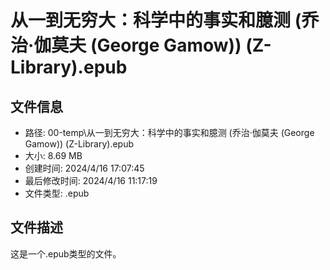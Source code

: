 ﻿# 从一到无穷大：科学中的事实和臆测 (乔治·伽莫夫 (George Gamow)) (Z-Library).epub

## 文件信息
- 路径: 00-temp\从一到无穷大：科学中的事实和臆测 (乔治·伽莫夫 (George Gamow)) (Z-Library).epub
- 大小: 8.69 MB
- 创建时间: 2024/4/16 17:07:45
- 最后修改时间: 2024/4/16 11:17:19
- 文件类型: .epub

## 文件描述
这是一个.epub类型的文件。

